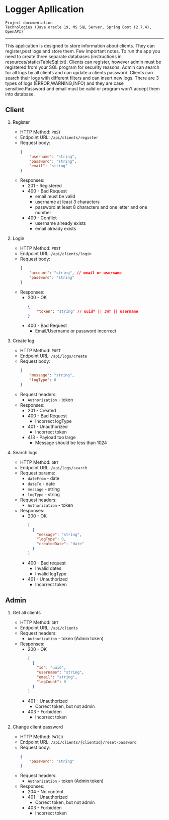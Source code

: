 # Logger Apllication
           


    Project documentation
    Technologies (Java oracle 19, MS SQL Server, Spring Boot (2.7.4), OpenAPI)
------------------------------------------
This application is designed to store information about clients. They can register,post logs and store them. Few important notes. 
To run the app you need to create three separate databases (instructions in resources/static/TableSql.txt).
Clients can register, however admin must be registered from your SQL program for security reasons.
Admin can search for all logs by all clients and can update a clients password. Clients can search their logs with different filters and can insert new logs.
There are 3 types of logs (ERROR,WARNING,INFO) and they are case sensitive.Password and email must be valid or program won't accept them into database.
    
   ## Client

1. Register
    - HTTP Method: `POST`
    - Endpoint URL: `/api/clients/register`
    - Request body:
        ```json
        {
            "username": "string",
            "password": "string",
            "email": "string"
        }
        ```
    - Responses:
        - 201 - Registered
        - 400 - Bad Request
            - email must be valid
            - username at least 3 characters
            - password at least 8 characters and one letter and one number
        - 409 - Conflict
            - username already exists
            - email already exists

2. Login
    - HTTP Method: `POST`
    - Endpoint URL: `/api/clients/login`
    - Request body:
        ```json
        {
            "account": "string", // email or username
            "password": "string"
        }
        ```
    - Responses:
        - 200 - OK
            ```json
            {
                "token": "string" // uuid* || JWT || username
            }
            ```
        - 400 - Bad Request
            - Email/Username or password incorrect

3. Create log
    - HTTP Method: `POST`
    - Endpoint URL: `/api/logs/create`
    - Request body:
        ```json
        {
            "message": "string",
            "logType": 0
        }
        ```
    - Request headers:
        - `Authorization` - token
    - Responses:
        - 201 - Created
        - 400 - Bad Request
            - Incorrect logType
        - 401 - Unauthorized
            - Incorrect token
        - 413 - Payload too large
            - Message should be less than 1024

4. Search logs
    - HTTP Method: `GET`
    - Endpoint URL: `/api/logs/search`
    - Request params:
        - `dateFrom` - date
        - `dateTo` - date
        - `message` - string
        - `logType` - string
    - Request headers:
        - `Authorization` - token
    - Responses:
        - 200 - OK
            ```json
            [
              {
                "message": "string",
                "logType": 0,
                "createdDate": "date"
              }  
            ]
            ```
        - 400 - Bad request
            - Invalid dates
            - Invalid logType
        - 401 - Unauthorized
            - Incorrect token

<div style="page-break-after: always;"></div>

## Admin

1. Get all clients
    - HTTP Method: `GET`
    - Endpoint URL: `/api/clients`
    - Request headers:
        - `Authorization` - token (Admin token)
    - Responses:
        - 200 - OK
            ```json
            [
              {
                "id": "uuid",
                "username": "string",
                "email": "string",
                "logCount": 0
              }  
            ]
            ```
        - 401 - Unauthorized
            - Correct token, but not admin
        - 403 - Forbidden
            - Incorrect token

2. Change client password
    - HTTP Method: `PATCH`
    - Endpoint URL: `/api/clients/{clientId}/reset-password`
    - Request body:
        ```json
        {
            "password": "string"
        }
        ```
    - Request headers:
        - `Authorization` - token (Admin token)
    - Responses:
        - 204 - No content
        - 401 - Unauthorized
            - Correct token, but not admin
        - 403 - Forbidden
            - Incorrect token